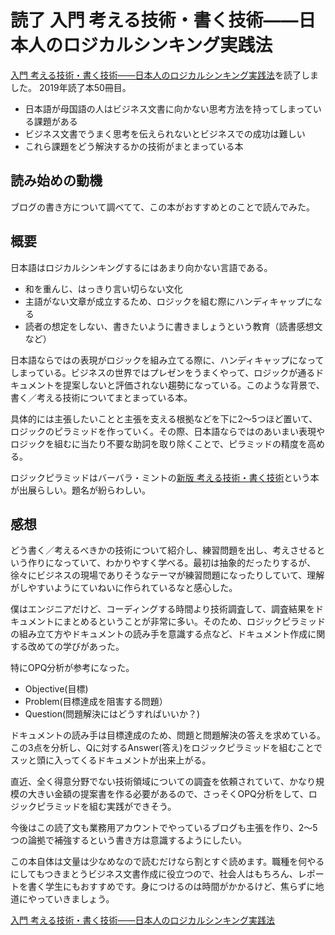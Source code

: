 # 読了 入門 考える技術・書く技術――日本人のロジカルシンキング実践法

[入門 考える技術・書く技術――日本人のロジカルシンキング実践法](https://amzn.to/2Wnv3ut)を読了しました。
2019年読了本50冊目。
	
* 日本語が母国語の人はビジネス文書に向かない思考方法を持ってしまっている課題がある
* ビジネス文書でうまく思考を伝えられないとビジネスでの成功は難しい
* これら課題をどう解決するかの技術がまとまっている本

## 読み始めの動機

ブログの書き方について調べてて、この本がおすすめとのことで読んでみた。

## 概要

日本語はロジカルシンキングするにはあまり向かない言語である。

* 和を重んじ、はっきり言い切らない文化
* 主語がない文章が成立するため、ロジックを組む際にハンディキャップになる
* 読者の想定をしない、書きたいように書きましょうという教育（読書感想文など）

日本語ならではの表現がロジックを組み立てる際に、ハンディキャップになってしまっている。ビジネスの世界ではプレゼンをうまくやって、ロジックが通るドキュメントを提案しないと評価されない趨勢になっている。このような背景で、書く／考える技術についてまとまっている本。

具体的には主張したいことと主張を支える根拠などを下に2〜5つほど置いて、ロジックのピラミッドを作っていく。その際、日本語ならではのあいまい表現やロジックを組むに当たり不要な助詞を取り除くことで、ピラミッドの精度を高める。

ロジックピラミッドはバーバラ・ミントの[新版 考える技術・書く技術](https://amzn.to/2QpHMsU)という本が出展らしい。題名が紛らわしい。

## 感想

どう書く／考えるべきかの技術について紹介し、練習問題を出し、考えさせるという作りになっていて、わかりやすく学べる。最初は抽象的だったりするが、徐々にビジネスの現場でありそうなテーマが練習問題になったりしていて、理解がしやすいようにていねいに作られているなと感心した。

僕はエンジニアだけど、コーディングする時間より技術調査して、調査結果をドキュメントにまとめるということが非常に多い。そのため、ロジックピラミッドの組み立て方やドキュメントの読み手を意識する点など、ドキュメント作成に関する改めての学びがあった。

特にOPQ分析が参考になった。

* Objective(目標)
* Problem(目標達成を阻害する問題）
* Question(問題解決にはどうすればいいか？)

ドキュメントの読み手は目標達成のため、問題と問題解決の答えを求めている。この3点を分析し、Qに対するAnswer(答え)をロジックピラミッドを組むことでスッと頭に入ってくるドキュメントが出来上がる。

直近、全く得意分野でない技術領域についての調査を依頼されていて、かなり規模の大きい金額の提案書を作る必要があるので、さっそくOPQ分析をして、ロジックピラミッドを組む実践ができそう。

今後はこの読了文も業務用アカウントでやっているブログも主張を作り、2〜5つの論拠で補強するという書き方は意識するようにしたい。

この本自体は文量は少なめなので読むだけなら割とすぐ読めます。職種を何やるにしてもつきまとうビジネス文書作成に役立つので、社会人はもちろん、レポートを書く学生にもおすすめです。身につけるのは時間がかかるけど、焦らずに地道にやっていきましょう。

[入門 考える技術・書く技術――日本人のロジカルシンキング実践法](https://amzn.to/2Wnv3ut)